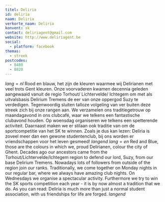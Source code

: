 ```yaml
---
titel: Deliria
id: deliria
naam: Deliria
verkorte_naam: Deliria
konvent: sk
contact: deliriagent@gmail.com
website: http://www.deliriagent.be
social:
  - platform: facebook
themas:
  - streek
postcodes:
  - 8480
  - 8820
---
```


$lang=nl$ 
Rood en blauw, het zijn de kleuren waarmee wij Delirianen met veel trots Gent kleuren. Onze voorvaderen kwamen decennia geleden aangewaaid vanuit de regio Torhout/ Lichtervelde/ Ichtegem om met als uitvalsbasis Delirium Tremens de eer van onze oppergod Suzy te verdedigen.
Tegenwoordig sluiten talloze volgeling van ver buiten deze streek zich bij onze rangen aan.
We verzamelen ons traditiegetrouw op maandagavond in ons clubcafé, waar we telkens een fantastische clubavond houden.
Op woensdag organiseren we telkens een spetterende activiteit.
Daarnaast maken we er stilaan ook traditie van om de sportcompetitie van het SK te winnen. Zoals je dus kan lezen: Deliria is zoveel meer dan een gewone studentenclub, bij ons worden er vriendschappen voor het leven gesmeed! 
$langend$ 
$lang=en$ 
Red and Blue, those are the colours in which we, proud Delirianen, colour the city of Ghent. Decades ago our ancestors came from the Torhout/Lichtervelde/Ichtegem region to defend our lord, Suzy, from our base Delirium Tremens. Nowadays lots of followers from outside of the region join our ranks. Traditionally, we come together on Monday nights in our regular bar, where we always have amazing club nights. On Wednesdays we organise a spectacular activity. Furthermore we try to win the SK sports competition each year - it is by now almost a tradition that we do. As you can read: Deliria is much more than just a normal student association, with us friendships for life are forged. 
$langend$
